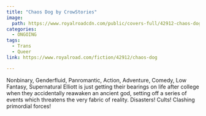 ```yaml
---
title: "Chaos Dog by CrowStories"
image:
  path: https://www.royalroadcdn.com/public/covers-full/42912-chaos-dog.jpg
categories:
  - ONGOING
tags:
  - Trans
  - Queer
link: https://www.royalroad.com/fiction/42912/chaos-dog

---
```

Nonbinary, Genderfluid, Panromantic, Action, Adventure, Comedy, Low Fantasy, Supernatural
Elliott is just getting their bearings on life after college when they accidentally reawaken an ancient god, setting off a series of events which threatens the very fabric of reality.
Disasters! Cults! Clashing primordial forces!

